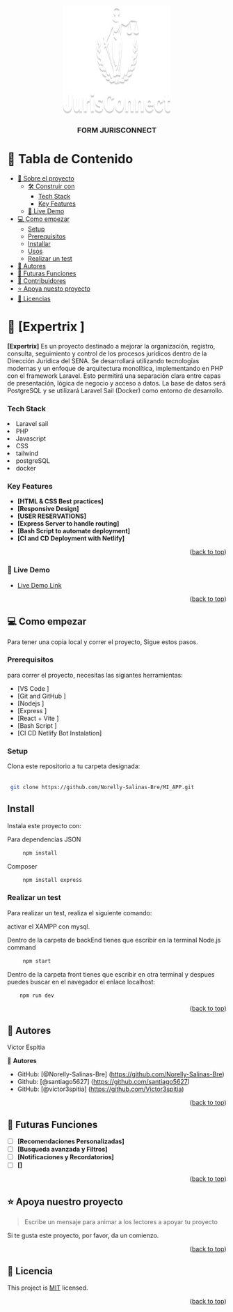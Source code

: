 <a name="readme-top"></a>

<div align="center">

<img src="./public/img/LogoJ.png" alt="logo" width="250" height="250" />
  <br/>

  <h3><b>FORM JURISCONNECT</b></h3>

</div>

<!-- tabla de contenido -->

# 📗 Tabla de Contenido

- [📖 Sobre el proyecto](#about-project)
  - [🛠 Construir con](#built-with)
    - [Tech Stack](#tech-stack)
    - [Key Features](#key-features)
  - [🚀 Live Demo](#live-demo)
- [💻 Como empezar](#getting-started)
  - [Setup](#setup)
  - [Prerequisitos](#prerequisites)
  - [Installar](#install)
  - [Usos](#usage)
  - [Realizar un test](#run-tests)
- [👥 Autores](#authors)
- [🔭 Futuras Funciones](#future-features)
- [🤝 Contribuidores](#contributing)
- [⭐️ Apoya nuesto proyecto](#support)
- [📝 Licencias](#license)

<!-- Descripcion de proyecto -->

# 📖 [Expertrix ] <a name="about-project"></a>

**[Expertrix]** Es un proyecto destinado a mejorar la organización, registro, consulta, seguimiento y control de los procesos jurídicos dentro de la Dirección Jurídica del SENA. Se desarrollará utilizando tecnologías modernas y un enfoque de arquitectura monolítica, implementando en PHP con el framework Laravel. Esto permitirá una separación clara entre capas de presentación, lógica de negocio y acceso a datos. La base de datos será PostgreSQL y se utilizará Laravel Sail (Docker) como entorno de desarrollo.

### Tech Stack <a name="tech-stack"></a>

<li> Laravel sail </li>
<li> PHP </li>
<li> Javascript </li>
<li> CSS </li>
<li> tailwind </li>
<li> postgreSQL </li>
<li> docker </li>
<!-- Funciones -->

### Key Features <a name="key-features"></a>

- **[HTML & CSS Best practices]**
- **[Responsive Design]**
- **[USER RESERVATIONS]**
- **[Express Server to handle routing]**
- **[Bash Script to automate deployment]**
- **[CI and CD Deployment with Netlify]**

<p align="right">(<a href="#readme-top">back to top</a>)</p>

<!-- LIVE DEMO -->

### 🚀 Live Demo <a name="live-demo"></a>

<!-- aqui va el github actions -->

- [Live Demo Link](	https://google.com)



<p align="right">(<a href="#readme-top">back to top</a>)</p>

<!-- Como empezar -->

## 💻 Como empezar <a name="getting-started"></a>

Para tener una copia local y correr el proyecto, Sigue estos pasos.

### Prerequisitos
para correr el proyecto, necesitas las sigiantes herramientas:
- [VS Code ]
- [Git and GitHub ]
- [Nodejs ]
- [Express ]
- [React + Vite ]
- [Bash Script ]
- [CI CD Netlify Bot  Instalation]

### Setup

Clona este repositorio a tu carpeta designada:
```sh
 
 git clone https://github.com/Norelly-Salinas-Bre/MI_APP.git
```

## Install

Instala este proyecto con:

Para dependencias JSON 
```sh
     npm install 
```

Composer 
```sh
     npm install express 
```

### Realizar un test

Para realizar un test, realiza el siguiente comando:

activar el XAMPP con mysql.

Dentro de la carpeta de backEnd tienes que escribir en la terminal Node.js command
```sh
     npm start
```

Dentro de la carpeta front tienes que escribir en otra terminal y despues puedes buscar en el 
navegador el enlace localhost:
```sh
    npm run dev
```


<p align="right">(<a href="#readme-top">back to top</a>)</p>

<!-- autores -->

## 👥 Autores <a name="authors"></a>

Victor Espitia

👤 **Autores**

- GitHub: [@Norelly-Salinas-Bre] (https://github.com/Norelly-Salinas-Bre)
- Github: [@santiago5627] (https://github.com/santiago5627)
- GitHub: [@victor3spitia] (https://github.com/Victor3spitia)


<p align="right">(<a href="#readme-top">back to top</a>)</p>

<!-- Futuras Funciones -->

## 🔭 Futuras Funciones <a name="future-features"></a>


- [ ] **[Recomendaciones Personalizadas]**
- [ ] **[Busqueda avanzada y Filtros]**
- [ ] **[Notificaciones y Recordatorios]**
- [ ] **[]**

<p align="right">(<a href="#readme-top">back to top</a>)</p>



<!-- Soporte -->

## ⭐️ Apoya nuestro proyecto <a name="support"></a>

> Escribe un mensaje para animar a los lectores a apoyar tu proyecto

Si te gusta este proyecto, por favor, da un comienzo.

<p align="right">(<a href="#readme-top">back to top</a>)</p>


<!-- LICENSE -->

## 📝 Licencia <a name="license"></a>

This project is [MIT](/LICENSE.md) licensed.

<p align="right">(<a href="#readme-top">back to top</a>)</p>
